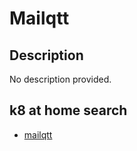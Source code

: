# Mailqtt

## Description

No description provided.

## k8 at home search

- [mailqtt](https://nanne.dev/k8s-at-home-search/#/mailqtt)
